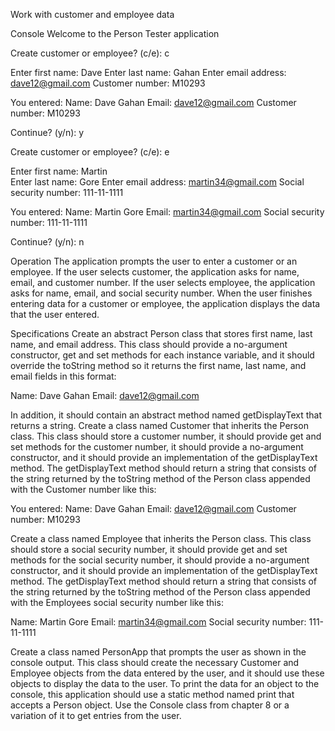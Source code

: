Work with customer and employee data 

Console
Welcome to the Person Tester application

Create customer or employee? (c/e): c

Enter first name: Dave
Enter last name: Gahan
Enter email address: dave12@gmail.com
Customer number: M10293

You entered:
Name: Dave Gahan
Email: dave12@gmail.com
Customer number: M10293

Continue? (y/n): y

Create customer or employee? (c/e): e

Enter first name: Martin	
Enter last name: Gore
Enter email address: martin34@gmail.com
Social security number: 111-11-1111

You entered:
Name: Martin Gore
Email: martin34@gmail.com
Social security number: 111-11-1111

Continue? (y/n): n

Operation
The application prompts the user to enter a customer or an employee.
If the user selects customer, the application asks for name, 
email, and customer number.
If the user selects employee, the application asks for name, 
email, and social security number.
When the user finishes entering data for a customer or employee, 
the application displays the data that the user entered.

Specifications
Create an abstract Person class that stores first name, 
last name, and email address. This class should provide a no-argument 
constructor, get and set methods for each instance variable, and it 
should override the toString method so it returns the first name, 
last name, and email fields in this format:

Name: Dave Gahan
Email: dave12@gmail.com

In addition, it should contain an abstract method named 
getDisplayText that returns a string.
Create a class named Customer that inherits the Person class. 
This class should store a customer number, it should provide get and 
set methods for the customer number, it should provide a no-argument 
constructor, and it should provide an implementation of the getDisplayText 
method. The getDisplayText method should return a string that consists of 
the string returned by the toString method of the Person class appended 
with the Customer number like this:

You entered:
Name: Dave Gahan
Email: dave12@gmail.com
Customer number: M10293

Create a class named Employee that inherits the Person class. 
This class should store a social security number, it should provide get 
and set methods for the social security number, it should provide a 
no-argument constructor, and it should provide an implementation of 
the getDisplayText method. The getDisplayText method should return a 
string that consists of the string returned by the toString method of 
the Person class appended with the Employees social security number like this:

Name: Martin Gore
Email: martin34@gmail.com
Social security number: 111-11-1111

Create a class named PersonApp that prompts the user as shown in the console 
output. This class should create the necessary Customer and Employee 
objects from the data entered by the user, and it should use these objects 
to display the data to the user. To print the data for an object to the console, 
this application should use a static method named print that accepts a Person object.
Use the Console class from chapter 8 or a variation of it to get entries from the user.
